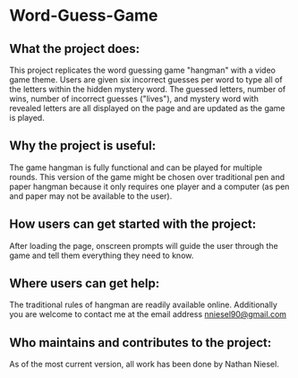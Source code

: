 # Word-Guess-Game

## What the project does:
This project replicates the word guessing game "hangman" with a video game theme.  Users are given six incorrect guesses per word to type all of the letters within the hidden mystery word.  The guessed letters, number of wins, number of incorrect guesses ("lives"), and mystery word with revealed letters are all displayed on the page and are updated as the game is played.

## Why the project is useful:
The game hangman is fully functional and can be played for multiple rounds.  This version of the game might be chosen over traditional pen and paper hangman because it only requires one player and a computer (as pen and paper may not be available to the user).

## How users can get started with the project:
After loading the page, onscreen prompts will guide the user through the game and tell them everything they need to know.

## Where users can get help:
The traditional rules of hangman are readily available online.  Additionally you are welcome to contact me at the email address nniesel90@gmail.com

## Who maintains and contributes to the project:
As of the most current version, all work has been done by Nathan Niesel.
